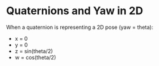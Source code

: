 # Quaternions and Yaw in 2D

When a quaternion is representing a 2D pose (yaw = theta):
 * x = 0
 * y = 0
 * z = sin(theta/2)
 * w = cos(theta/2)
